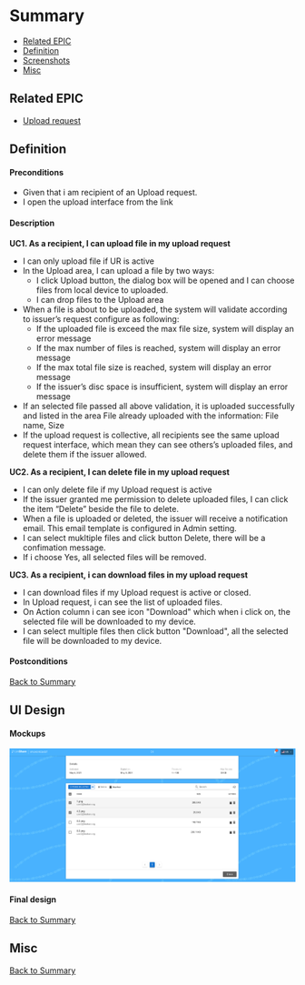 # Summary

* [Related EPIC](#related-epic)
* [Definition](#definition)
* [Screenshots](#screenshots)
* [Misc](#misc)

## Related EPIC

* [Upload request](./README.md)

## Definition

#### Preconditions

- Given that i am recipient of an Upload request.
- I open the upload interface from the link


#### Description

**UC1. As a recipient, I can upload file in my upload request**

- I can only upload file if UR is active
- In the Upload area, I can upload a file by two ways:
     - I click Upload button, the dialog box will be opened and I can choose files from local device to uploaded. 
     - I can drop files to the Upload area
-  When a file is about to be uploaded, the system will validate according to issuer’s request configure as following:
     - If the uploaded file is exceed the max file size, system will display an error message
     - If the max number of files is reached, system will display an error message
     - If the max total file size is reached, system will display an error message
     - If the issuer’s disc space is insufficient, system will display an error message
-  If an selected file passed all above validation, it is uploaded successfully and listed in the area File already uploaded
 with the information: File name, Size
-  If the upload request is collective, all recipients see the same upload request interface, which mean they can see 
others’s uploaded files, and delete them if the issuer allowed. 

**UC2. As a recipient, I can delete file in my upload request**

- I can only delete file if my Upload request is active 
- If the issuer granted me permission to delete uploaded files, I can click the item “Delete” beside the file to delete.
- When a file is uploaded or deleted, the issuer will receive a notification email. This email template is configured in Admin setting. 
- I can select mukltiple files and click button Delete, there will be a confimation message.
- If i choose Yes, all selected files will be removed.

**UC3. As a recipient, i can download files in my upload request**

- I can download files if my Upload request is active or closed. 
- In Upload request, i can see the list of uploaded files. 
- On Action column i can see icon "Download" which when i click on, the selected file will be downloaded to my device.
- I can select multiple files then click button "Download", all the selected file will be downloaded to my device. 

#### Postconditions

[Back to Summary](#summary)

## UI Design

#### Mockups

![6.1](./mockups/6.1.png)

#### Final design

[Back to Summary](#summary)
## Misc

[Back to Summary](#summary)

